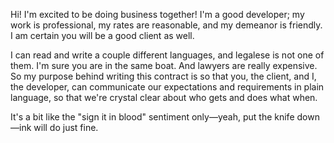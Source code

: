 Hi! I'm excited to be doing business together! I'm a good developer; my work is
professional, my rates are reasonable, and my demeanor is friendly. I am
certain you will be a good client as well.

I can read and write a couple different languages, and legalese is not one of
them. I'm sure you are in the same boat. And lawyers are really expensive. So
my purpose behind writing this contract is so that you, the client, and I, the
developer, can communicate our expectations and requirements in plain language,
so that we're crystal clear about who gets and does what when.

It's a bit like the "sign it in blood" sentiment only&mdash;yeah, put the knife
down&mdash;ink will do just fine.
